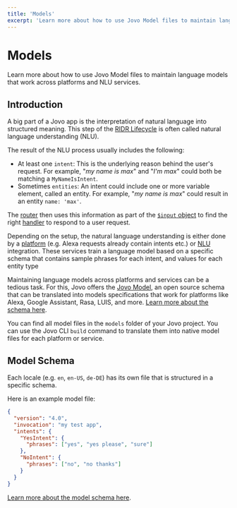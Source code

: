 ```yaml
---
title: 'Models'
excerpt: 'Learn more about how to use Jovo Model files to maintain language models that work across platforms and NLU services.'
---
```


# Models

Learn more about how to use Jovo Model files to maintain language models that work across platforms and NLU services.

## Introduction

A big part of a Jovo app is the interpretation of natural language into structured meaning. This step of the [RIDR Lifecycle](./ridr-lifecycle.md) is often called natural language understanding (NLU).

The result of the NLU process usually includes the following:

- At least one `intent`: This is the underlying reason behind the user's request. For example, "_my name is max_" and "_I'm max_" could both be matching a `MyNameIsIntent`.
- Sometimes `entities`: An intent could include one or more variable element, called an entity. For example, "_my name is max_" could result in an entity `name: 'max'`.

The [router](./routing.md) then uses this information as part of the [`$input` object](./input.md) to find the right [handler](./handlers.md) to respond to a user request.

Depending on the setup, the natural language understanding is either done by a [platform](./platforms.md) (e.g. Alexa requests already contain intents etc.) or [NLU](./nlu.md) integration. These services train a language model based on a specific schema that contains sample phrases for each intent, and values for each entity type

Maintaining language models across platforms and services can be a tedious task. For this, Jovo offers the [Jovo Model](https://github.com/jovotech/jovo-model), an open source schema that can be translated into models specifications that work for platforms like Alexa, Google Assistant, Rasa, LUIS, and more. [Learn more about the schema here](https://v4.jovo.tech/docs/model-schema).

You can find all model files in the `models` folder of your Jovo project. You can use the Jovo CLI `build` command to translate them into native model files for each platform or service.

## Model Schema

Each locale (e.g. `en`, `en-US`, `de-DE`) has its own file that is structured in a specific schema.

Here is an example model file:

```json
{
  "version": "4.0",
  "invocation": "my test app",
  "intents": {
    "YesIntent": {
      "phrases": ["yes", "yes please", "sure"]
    },
    "NoIntent": {
      "phrases": ["no", "no thanks"]
    }
  }
}
```

[Learn more about the model schema here](https://v4.jovo.tech/docs/model-schema).
